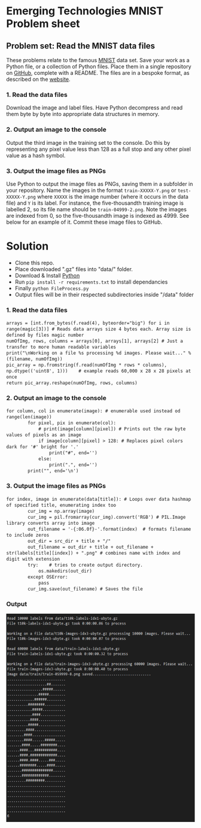 # Emerging Technologies MNIST Problem sheet

## Problem set: Read the MNIST data files
These problems relate to the famous [MNIST](http://yann.lecun.com/exdb/mnist/) data set.
Save your work as a Python file, or a collection of Python files.
Place them in a single repository on [GitHub](https://github.com/), complete with a README.
The files are in a bespoke format, as described on the [website](http://yann.lecun.com/exdb/mnist/).


### 1. Read the data files
Download the image and label files.
Have Python decompress and read them byte by byte into appropriate data structures in memory.

### 2. Output an image to the console
Output the third image in the training set to the console.
Do this by representing any pixel value less than 128 as a full stop and any other pixel value as a hash symbol.

### 3. Output the image files as PNGs
Use Python to output the image files as PNGs, saving them in a subfolder in your repository.
Name the images in the format `train-XXXXX-Y.png` or `test-XXXXX-Y.png` where `XXXXX` is the image number (where it occurs in the data file) and `Y` is its label.
For instance, the five-thousandth training image is labelled 2, so its file name should be `train-04999-2.png`.
Note the images are indexed from 0, so the five-thousandth image is indexed as 4999.
See below for an example of it.
Commit these image files to GitHub.

# Solution
 - Clone this repo.
 - Place downloaded ".gz" files into "data/" folder.
 - Download & Install [Python](https://www.python.org/downloads/)
 - Run `pip install -r requirements.txt` to install dependancies
 - Finally `python FileProcess.py`
 - Output files will be in their respected subdirectories inside "/data" folder

### 1. Read the data files
```
arrays = [int.from_bytes(f.read(4), byteorder="big") for i in range(magic[3])] # Reads data arrays size 4 bytes each. Array size is defined by files magic number
numOfImg, rows, columns = arrays[0], arrays[1], arrays[2] # Just a transfer to more human readable variables
print("\nWorking on a file %s processing %d images. Please wait..." % (filename, numOfImg))
pic_array = np.fromstring(f.read(numOfImg * rows * columns), np.dtype(('uint8', 1)))    # example reads 60,000 x 28 x 28 pixels at once
return pic_array.reshape(numOfImg, rows, columns)
```

### 2. Output an image to the console
```
for column, col in enumerate(image): # enumerable used instead od range(len(image))
        for pixel, pix in enumerate(col):
            # print(image[column][pixel]) # Prints out the raw byte values of pixels as an image
            if image[column][pixel] > 128: # Replaces pixel colors dark for '#' bright for '.'
                print("#", end='')
            else:
                print(".", end='')
        print("", end='\n')
```

### 3. Output the image files as PNGs
```
for index, image in enumerate(data[title]): # Loops over data hashmap of specified title, enumerating index too
        cur_img = np.array(image)
        cur_img = pil.fromarray(cur_img).convert('RGB') # PIL.Image library converts array into image
        out_filename = '-{:06.0f}-'.format(index)  # formats filename to include zeros
        out_dir = src_dir + title + "/"
        out_filename = out_dir + title + out_filename + str(labels[title][index]) + ".png" # combines name with index and digit with extension
        try:    # tries to create output directory.
            os.makedirs(out_dir)
        except OSError:
            pass
        cur_img.save(out_filename) # Saves the file
```

### Output
![Execution times](https://github.com/MartinRep/MNIST-ProblemSheet/blob/master/MNIST%20Execution%20times.PNG)
